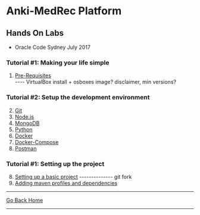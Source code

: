 **Anki-MedRec Platform**
===================


## Hands On Labs

- Oracle Code Sydney July 2017


### Tutorial #1: Making your life simple
1. [Pre-Requisites](./assets/handsonlabs/prerequisites.md)  
---- VirtualBox install + osboxes image? disclaimer, min versions?

### Tutorial #2: Setup the development environment
2. [Git](./assets/handsonlabs/installgit.md)
3. [Node.js](./assets/handsonlabs/installnodejs.md)
4. [MongoDB](./assets/handsonlabs/installmongodb.md)
5. [Python](./assets/handsonlabs/installpython.md)
6. [Docker](./assets/handsonlabs/installdocker.md)
7. [Docker-Compose](./assets/handsonlabs/installdockercompose.md)
7. [Postman](./assets/handsonlabs/installpostman.md)


### Tutorial #1: Setting up the project

8. [Setting up a basic project](./assets/tutorials/basic/1.md) -------------- git fork
9. [Adding maven profiles and dependencies](./assets/tutorials/basic/2.md)

<hr />
<a href="index" class="btn" >Go Back Home</a>
<hr />

